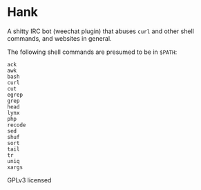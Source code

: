 Hank
====

A shitty IRC bot (weechat plugin) that abuses `curl` and other shell commands,
and websites in general.

The following shell commands are presumed to be in `$PATH`:

    ack
    awk
    bash
    curl
    cut
    egrep
    grep
    head
    lynx
    php
    recode
    sed
    shuf
    sort
    tail
    tr
    uniq
    xargs


GPLv3 licensed
